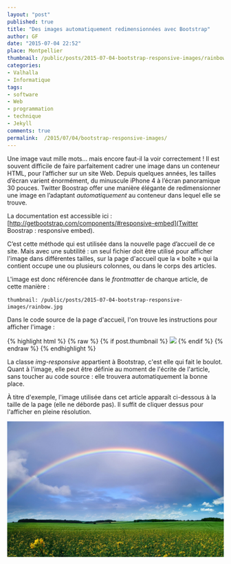 ```yaml
---
layout: "post"
published: true
title: "Des images automatiquement redimensionnées avec Bootstrap"
author: GF
date: "2015-07-04 22:52"
place: Montpellier
thumbnail: /public/posts/2015-07-04-bootstrap-responsive-images/rainbow.jpg
categories:
- Valhalla
- Informatique
tags:
- software
- Web
- programmation
- technique
- Jekyll
comments: true
permalink:  /2015/07/04/bootstrap-responsive-images/
---
```


Une image vaut mille mots… mais encore faut-il la voir correctement ! Il est souvent difficile de faire parfaitement cadrer une image dans un conteneur HTML, pour l’afficher sur un site Web. Depuis quelques années, les tailles d’écran varient énormément, du minuscule iPhone 4 à l’écran panoramique 30 pouces. Twitter Boostrap offer une manière élégante de redimensionner une image en l’adaptant _automatiquement_ au conteneur dans lequel elle se trouve.

La documentation est accessible ici : [http://getbootstrap.com/components/#responsive-embed](Twitter Boostrap : responsive embed).

C’est cette méthode qui est utilisée dans la nouvelle page d’accueil de ce site. Mais avec une subtilité : un seul fichier doit être utilisé pour afficher l'image dans différentes tailles, sur la page d'accueil que la « boîte » qui la contient occupe une ou plusieurs colonnes, ou dans le corps des articles.

L'image est donc référencée dans le _frontmatter_ de charque article, de cette manière :

    thumbnail: /public/posts/2015-07-04-bootstrap-responsive-images/rainbow.jpg

Dans le code source de la page d'accueil, l'on trouve les instructions pour afficher l'image :

{% highlight html %}
{% raw %}
{% if post.thumbnail %}
    <img class="img-responsive" src="{{ post.thumbnail }}" />
{% endif %}
{% endraw %}
{% endhighlight %}

La classe _img-responsive_ appartient à Bootstrap, c'est elle qui fait le boulot. Quant à l'image, elle peut être définie au moment de l'écrite de l'article, sans toucher au code source : elle trouvera automatiquement la bonne place.

À titre d'exemple, l'image utilisée dans cet article apparaît ci-dessous à la taille de la page (elle ne déborde pas). Il suffit de cliquer dessus pour l'afficher en pleine résolution.

<a href="/public/posts/2015-07-04-bootstrap-responsive-images/rainbow.jpg"><img src="/public/posts/2015-07-04-bootstrap-responsive-images/rainbow.jpg"></a>
